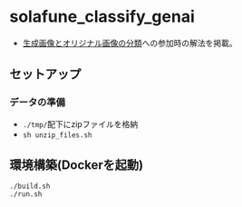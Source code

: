 # solafune_classify_genai

- [生成画像とオリジナル画像の分類](https://solafune.com/ja/competitions/05724228-0ac1-4488-a42f-e945f2117632?menu=about&tab=overview)への参加時の解法を掲載。


## セットアップ
### データの準備

- `./tmp/`配下にzipファイルを格納
- `sh unzip_files.sh`

## 環境構築(Dockerを起動)
```shell
./build.sh
./run.sh
```
